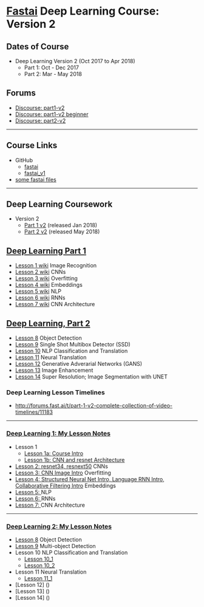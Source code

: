 # [Fastai](http://www.fast.ai) Deep Learning Course:  Version 2

## Dates of Course
- Deep Learning Version 2 (Oct 2017 to Apr 2018)
    - Part 1:  Oct - Dec 2017  
    - Part 2:  Mar - May 2018

## Forums
* [Discourse:  part1-v2](http://forums.fast.ai/c/part1-v2)
* [Discourse:  part1-v2 beginner](http://forums.fast.ai/c/part1v2-beg)
* [Discourse:  part2-v2](http://forums.fast.ai/c/part2-v2)

---

## Course Links
* GitHub
    - [fastai](https://github.com/fastai/fastai)
    - [fastai_v1](https://github.com/fastai/fastai_v1) 
* [some fastai files](http://files.fast.ai)

---
## Deep Learning Coursework
* Version 2
  * [Part 1 v2](http://course.fast.ai) (released Jan 2018)
  * [Part 2 v2](http://www.fast.ai/2018/05/07/part2-launch/) (released May 2018)

## [Deep Learning Part 1](http://forums.fast.ai/t/welcome-to-part-1-v2/5787)
* [Lesson 1 wiki](http://forums.fast.ai/t/wiki-lesson-1/9398) Image Recognition
* [Lesson 2 wiki](http://forums.fast.ai/t/wiki-lesson-2/9399) CNNs
* [Lesson 3 wiki](http://forums.fast.ai/t/wiki-lesson-3/9401) Overfitting
* [Lesson 4 wiki](http://forums.fast.ai/t/wiki-lesson-4/9402) Embeddings
* [Lesson 5 wiki](http://forums.fast.ai/t/wiki-lesson-5/9403) NLP 
* [Lesson 6 wiki](http://forums.fast.ai/t/wiki-lesson-6/9404) RNNs
* [Lesson 7 wiki](http://forums.fast.ai/t/wiki-lesson-7/9405) CNN Architecture

## [Deep Learning, Part 2](http://www.fast.ai/2018/05/07/part2-launch/)
* [Lesson 8](http://course.fast.ai/lessons/lesson8.html) Object Detection
* [Lesson 9](http://course.fast.ai/lessons/lesson9.html) Single Shot Multibox Detector (SSD)
* [Lesson 10](http://course.fast.ai/lessons/lesson10.html) NLP Classification and Translation
* [Lesson 11](http://course.fast.ai/lessons/lesson11.html) Neural Translation
* [Lesson 12](http://course.fast.ai/lessons/lesson12.html) Generative Adverarial Networks (GANS)
* [Lesson 13](http://course.fast.ai/lessons/lesson13.html) Image Enhancement
* [Lesson 14](http://course.fast.ai/lessons/lesson14.html) Super Resolution; Image Segmentation with UNET


### Deep Learning Lesson Timelines
* http://forums.fast.ai/t/part-1-v2-complete-collection-of-video-timelines/11183

---

### [Deep Learning 1: My Lesson Notes](courses/dl1/) 
* Lesson 1
  - [Lesson 1a: Course Intro](courses/dl1/lesson_1a_course_intro.md)
  - [Lesson 1b: CNN and resnet Architecture](courses/dl1/lesson_1b_cnn_tools.md)
* [Lesson 2: resnet34, resnext50](courses/dl1/lesson_2_resnet34_resnext50.md) CNNs
* [Lesson 3: CNN Image Intro](courses/dl1/lesson_3_x.md) Overfitting
* [Lesson 4: Structured Neural Net Intro, Language RNN Intro, Collaborative Filtering Intro](courses/dl1/lesson_4_x.md) Embeddings
* [Lesson 5:  ](courses/dl1/lesson_5_x.md) NLP
* [Lesson 6:  ](courses/dl1/lesson_6_x.md) RNNs
* [Lesson 7:  ](courses/dl1/lesson_7_x.md) CNN Architecture

---
### [Deep Learning 2: My Lesson Notes](courses/dl2/) 
* [Lesson 8](courses/dl2/lesson_08.md) Object Detection
* [Lesson 9](courses/dl2/lesson_09.md) Multi-object Detection
* Lesson 10 NLP Classification and Translation
    - [Lesson 10_1](courses/dl2/lesson_10_1.md)
    - [Lesson 10_2](courses/dl2/lesson_10_2.md)
* Lesson 11 Neural Translation
    - [Lesson 11_1](courses/dl2/lesson_11_1.md)
* [Lesson 12] ()
* [Lesson 13] ()
* [Lesson 14] () 


